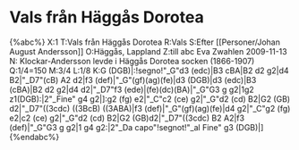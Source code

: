 # Vals från Häggås Dorotea

{%abc%}
X:1
T:Vals från Häggås Dorotea
R:Vals
S:Efter [[Personer/Johan August Andersson]]
O:Häggås, Lappland
Z:till abc Eva Zwahlen 2009-11-13
N: Klockar-Andersson levde i Häggås Dorotea socken (1866-1907)
Q:1/4=150
M:3/4
L:1/8
K:G
(DGB)|:!segno!"_G"d3 (edc)|B3 cBA|B2 d2 g2|d4 B2|"_D7"(cB) A2 d2|f3 (def)|"_G"(gf)(ag)(fe)|d3 (DGB)|d3 (edc)|B3 (cBA)|B2 d2 g2|d4 d2|"_D7"f3 (ede)|(fe)(dc)(BA)|"_G"G3 g g2|1g2 z1(DGB):|2"_Fine" g4 g2|]:g2 (fg) e2|"_C"c2 (ce) g2|"_G"d2 (cd) B2|G2 (GB) d2|"_D7"((3cdc) ((3BcB) ((3ABA)|f3 (def)|"_G"(gf)(ag)(fe)|d4 g2|"_C"g2 (fg) e2|c2 (ce) g2|"_G"d2 (cd) B2|G2 (GB)d2|"_D7"((3cdc) B2 A2|f3 (def)|"_G"G3 g g2|1 g4 g2:|2"_Da capo"!segnot!"_al Fine" g3 (DGB)|] 
{%endabc%}


